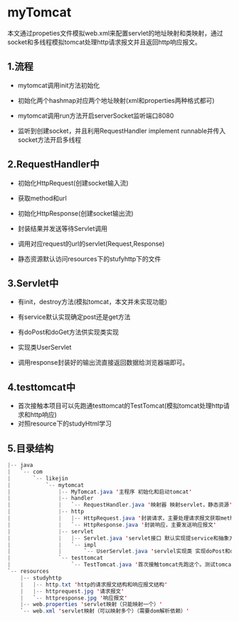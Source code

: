 # myTomcat
本文通过propeties文件模拟web.xml来配置servlet的地址映射和类映射，通过socket和多线程模拟tomcat处理http请求报文并且返回http响应报文。

## 1.流程

- mytomcat调用init方法初始化
 - 初始化两个hashmap对应两个地址映射(xml和properties两种格式都可)

- mytomcat调用run方法开启serverSocket监听端口8080
 - 监听到创建socket，并且利用RequestHandler implement runnable并传入socket方法开启多线程

## 2.RequestHandler中

- 初始化HttpRequest(创建socket输入流)
 - 获取method和url
- 初始化HttpResponse(创建socket输出流)
 - 封装结果并发送等待Servlet调用

- 调用对应request的url的servlet(Request,Response)
 - 静态资源默认访问resources下的stufyhttp下的文件

## 3.Servlet中

- 有init，destroy方法(模拟tomcat，本文并未实现功能)

- 有service默认实现确定post还是get方法

- 有doPost和doGet方法供实现类实现

- 实现类UserServlet
 - 调用response封装好的输出流直接返回数据给浏览器端即可。

## 4.testtomcat中

- 首次接触本项目可以先跑通testtomcat的TestTomcat(模拟tomcat处理http请求和http响应)
 - 对照resource下的studyHtml学习

## 5.目录结构

```java
|-- java  
|   `-- com  
|       `-- likejin  
|           `-- mytomcat  
|               |-- MyTomcat.java '主程序 初始化和启动tomcat'  
|               |-- handler  
|               |   `-- RequestHandler.java '映射器 映射servlet，静态资源'  
|               |-- http  
|               |   |-- HttpRequest.java '封装请求，主要处理请求报文获取method和url'  
|               |   `-- HttpResponse.java '封装响应，主要发送响应报文'  
|               |-- servlet  
|               |   |-- Servlet.java 'servlet接口 默认实现提service和抽象方法doPost和doGet'  
|               |   `-- impl  
|               |       `-- UserServlet.java 'servlel实现类 实现doPost和doGet'  
|               `-- testtomcat  
|                   `-- TestTomcat.java '首次接触tomcat先跑这个。测试tomcat的处理http请求返回http响应'  
`-- resources  
    |-- studyhttp  
    |   |-- http.txt 'http的请求报文结构和响应报文结构'  
    |   |-- httprequest.jpg '请求报文'  
    |   `-- httpresponse.jpg '响应报文'  
    |-- web.properties 'servlet映射（只能映射一个）'  
    `-- web.xml 'servlet映射（可以映射多个）（需要dom解析依赖）'  
```
 
